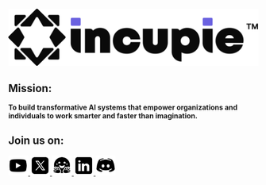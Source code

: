 <p align="left">
  <a href="https://incupie.com">
    <picture>
      <source media="(prefers-color-scheme: dark)" srcset="../assets/images/incupie_dark.svg">
      <img alt="incupie" src="../assets/images/incupie_light.svg">
    </picture>
  </a>
</p>

## Mission:
<b>To build transformative AI systems that empower organizations and individuals to work smarter and faster than imagination.</b>
<br>

## Join us on:
<p align="left">
  <a href="https://www.youtube.com/@incupie">
    <picture>
      <source media="(prefers-color-scheme: dark)" srcset="../assets/icons/yt_dark.svg">
      <img alt="incupie" src="../assets/icons/yt_light.svg" height="40px">
    </picture>
  </a>
  <a href="https://x.com/incupie">
    <picture>
      <source media="(prefers-color-scheme: dark)" srcset="../assets/icons/x_dark.svg">
      <img alt="incupie" src="../assets/icons/x_light.svg" height="40px">
    </picture>
  </a>
  <a href="https://huggingface.co/incupie">
      <picture>
        <source media="(prefers-color-scheme: dark)" srcset="../assets/icons/hf_dark.svg">
        <img alt="incupie" src="../assets/icons/hf_light.svg" height="40px">
      </picture>
    </a>
  <a href="https://www.linkedin.com/company/incupie">
    <picture>
      <source media="(prefers-color-scheme: dark)" srcset="../assets/icons/linkedin_dark.svg">
      <img alt="incupie" src="../assets/icons/linkedin_light.svg" height="40px">
    </picture>
  </a>
   <a href="https://discord.gg/7WsMfhweUs">
    <picture>
      <source media="(prefers-color-scheme: dark)" srcset="../assets/icons/discord_dark.svg">
      <img alt="incupie" src="../assets/icons/discord_light.svg" height="40px">
    </picture>
  </a>
</p>